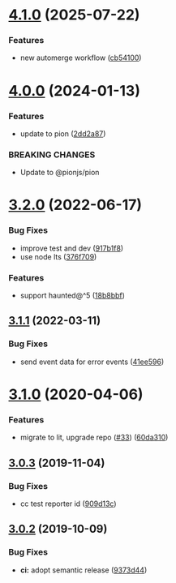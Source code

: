 # [4.1.0](https://github.com/neovici/cosmoz-sse/compare/v4.0.0...v4.1.0) (2025-07-22)


### Features

* new automerge workflow ([cb54100](https://github.com/neovici/cosmoz-sse/commit/cb54100254cede4fbf73bbc2f9650d8adda22a05))

# [4.0.0](https://github.com/neovici/cosmoz-sse/compare/v3.2.0...v4.0.0) (2024-01-13)


### Features

* update to pion ([2dd2a87](https://github.com/neovici/cosmoz-sse/commit/2dd2a877ad36a7054726a07b1575514110afe96f))


### BREAKING CHANGES

* Update to @pionjs/pion

# [3.2.0](https://github.com/neovici/cosmoz-sse/compare/v3.1.1...v3.2.0) (2022-06-17)


### Bug Fixes

* improve test and dev ([917b1f8](https://github.com/neovici/cosmoz-sse/commit/917b1f8ae5d94a446d6df782c03019892bb39717))
* use node lts ([376f709](https://github.com/neovici/cosmoz-sse/commit/376f70995e7cdc611c803351640784fb001e54c0))


### Features

* support haunted@^5 ([18b8bbf](https://github.com/neovici/cosmoz-sse/commit/18b8bbf72e8a7aebffc9028a3760756247d45c75))

## [3.1.1](https://github.com/neovici/cosmoz-sse/compare/v3.1.0...v3.1.1) (2022-03-11)


### Bug Fixes

* send event data for error events ([41ee596](https://github.com/neovici/cosmoz-sse/commit/41ee5962794b3c05f53adca6d8d0861f0dbb159e))

# [3.1.0](https://github.com/neovici/cosmoz-sse/compare/v3.0.3...v3.1.0) (2020-04-06)


### Features

* migrate to lit, upgrade repo ([#33](https://github.com/neovici/cosmoz-sse/issues/33)) ([60da310](https://github.com/neovici/cosmoz-sse/commit/60da31001dad49c7bc5f418dd15efbb102076f04))

## [3.0.3](https://github.com/neovici/cosmoz-sse/compare/v3.0.2...v3.0.3) (2019-11-04)


### Bug Fixes

* cc test reporter id ([909d13c](https://github.com/neovici/cosmoz-sse/commit/909d13cd5d2060cd30fda351054d4516cba507a4))

## [3.0.2](https://github.com/neovici/cosmoz-sse/compare/v3.0.1...v3.0.2) (2019-10-09)


### Bug Fixes

* **ci:** adopt semantic release ([9373d44](https://github.com/neovici/cosmoz-sse/commit/9373d44693d729c085700f39b3af41087784739f))
